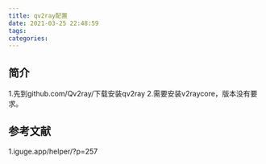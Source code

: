 ```yaml
---
title: qv2ray配置
date: 2021-03-25 22:48:59
tags:
categories:
---
```


## 简介
1.先到github.com/Qv2ray/下载安装qv2ray
2.需要安装v2raycore，版本没有要求。

## 参考文献
1.iguge.app/helper/?p=257
